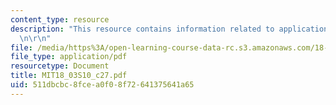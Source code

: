```yaml
---
content_type: resource
description: "This resource contains information related to application to ODEs. \r\
  \n\r\n"
file: /media/https%3A/open-learning-course-data-rc.s3.amazonaws.com/18-03-differential-equations-spring-2010/511dbcbc8fcea0f08f72641375641a65_MIT18_03S10_c27.pdf
file_type: application/pdf
resourcetype: Document
title: MIT18_03S10_c27.pdf
uid: 511dbcbc-8fce-a0f0-8f72-641375641a65
---
```

